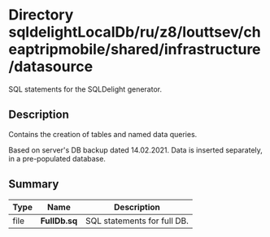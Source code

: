 # Directory sqldelightLocalDb/ru/z8/louttsev/cheaptripmobile/shared/infrastructure/datasource

SQL statements for the SQLDelight generator.

## Description

Contains the creation of tables and named data queries.

Based on server's DB backup dated 14.02.2021. Data is inserted separately, in a pre-populated database.

## Summary

Type                  | Name                            | Description
----------------------|---------------------------------|-----------------------------------------------
file                  | **FullDb.sq**                   | SQL statements for full DB.